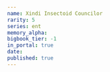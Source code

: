 ```yaml
---
name: Xindi Insectoid Councilor
rarity: 5
series: ent
memory_alpha:
bigbook_tier: -1
in_portal: true
date:
published: true
---
```



